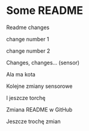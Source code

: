 # Some README

Readme changes

change number 1

change number 2

Changes, changes... (sensor)


Ala ma kota

Kolejne zmiany sensorowe

I jeszcze torchę


Zmiana README w GitHub


Jeszcze trochę zmian
